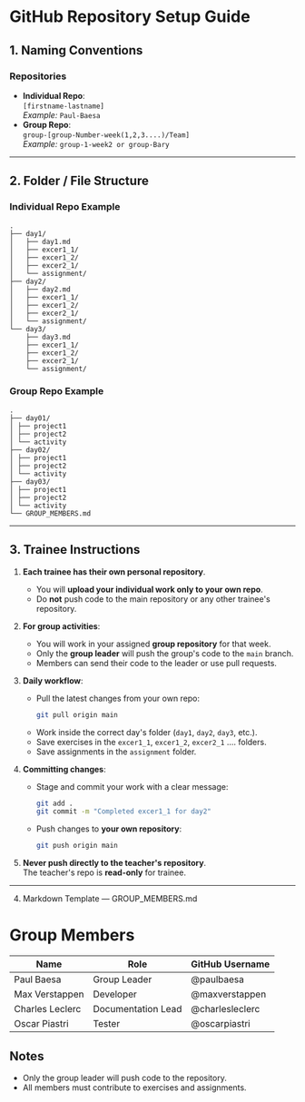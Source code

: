 # GitHub Repository Setup Guide

## 1. Naming Conventions

### Repositories
- **Individual Repo**:  
  `[firstname-lastname]`  
  _Example:_ `Paul-Baesa`
- **Group Repo**:  
  `group-[group-Number-week(1,2,3....)/Team]`  
  _Example:_ `group-1-week2 or group-Bary` 

---

## 2. Folder / File Structure

### Individual Repo Example

```
.
├── day1/
│   ├── day1.md
│   ├── excer1_1/
│   ├── excer1_2/
│   ├── excer2_1/
│   └── assignment/
├── day2/
│   ├── day2.md
│   ├── excer1_1/
│   ├── excer1_2/
│   ├── excer2_1/
│   └── assignment/
└── day3/
    ├── day3.md
    ├── excer1_1/
    ├── excer1_2/
    ├── excer2_1/
    └── assignment/

```

### Group Repo Example

```
.
├── day01/
│ ├── project1
│ ├── project2
│ └── activity
├── day02/
│ ├── project1
│ ├── project2
│ └── activity
├── day03/
│ ├── project1
│ ├── project2
│ └── activity
└── GROUP_MEMBERS.md
```

---

## 3. Trainee Instructions

1. **Each trainee has their own personal repository**.  
   - You will **upload your individual work only to your own repo**.  
   - Do **not** push code to the main repository or any other trainee's repository.

2. **For group activities**:  
   - You will work in your assigned **group repository** for that week.  
   - Only the **group leader** will push the group's code to the `main` branch.  
   - Members can send their code to the leader or use pull requests.

3. **Daily workflow**:
   - Pull the latest changes from your own repo:
     ```bash
     git pull origin main
     ```
   - Work inside the correct day's folder (`day1`, `day2`, `day3`, etc.).
   - Save exercises in the `excer1_1`, `excer1_2`, `excer2_1` .... folders.
   - Save assignments in the `assignment` folder.

4. **Committing changes**:
   - Stage and commit your work with a clear message:
     ```bash
     git add .
     git commit -m "Completed excer1_1 for day2"
     ```
   - Push changes to **your own repository**:
     ```bash
     git push origin main
     ```

5. **Never push directly to the teacher's repository**.  
   The teacher's repo is **read-only** for trainee.

---

4. Markdown Template — GROUP_MEMBERS.md
# Group Members

| Name              | Role                | GitHub Username      |
|-------------------|---------------------|----------------------|
| Paul Baesa        | Group Leader        | @paulbaesa           |
| Max Verstappen    | Developer           | @maxverstappen       |
| Charles Leclerc   | Documentation Lead  | @charlesleclerc      |
| Oscar Piastri     | Tester              | @oscarpiastri        |

## Notes
- Only the group leader will push code to the repository.
- All members must contribute to exercises and assignments.